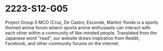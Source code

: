 # 2223-S12-G05
Project Group 5 MCO (Cruz, De Castro, Exconde, Martin)
Yonde is a sports themed anime forum wherin sports anime enthusiasts can interact with each other within a community of like-minded people.
Translated from the Japanese word "read", our website draws inspiration from Reddit, Facebook, and other community forums on the internet.
